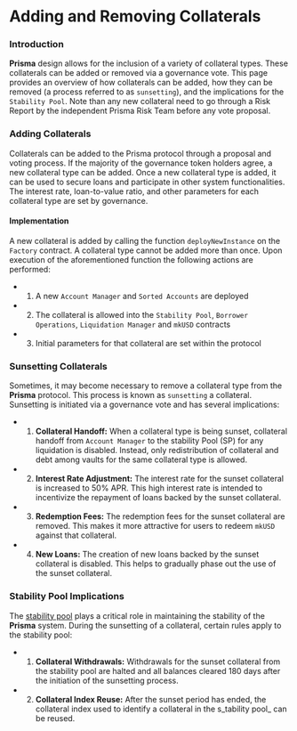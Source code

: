 # Adding and Removing Collaterals

### Introduction

**Prisma** design allows for the inclusion of a variety of collateral types. These collaterals can be added or removed via a governance vote. This page provides an overview of how collaterals can be added, how they can be removed (a process referred to as `sunsetting`), and the implications for the `Stability Pool`. Note than any new collateral need to go through a Risk Report by the independent Prisma Risk Team before any vote proposal.

### Adding Collaterals

Collaterals can be added to the Prisma protocol through a proposal and voting process. If the majority of the governance token holders agree, a new collateral type can be added. Once a new collateral type is added, it can be used to secure loans and participate in other system functionalities. The interest rate, loan-to-value ratio, and other parameters for each collateral type are set by governance.

#### Implementation

A new collateral is added by calling the function `deployNewInstance` on the `Factory` contract. A collateral type cannot be added more than once. Upon execution of the aforementioned function the following actions are performed:

*   1. A new `Account Manager` and `Sorted Accounts` are deployed
*   2. The collateral is allowed into the `Stability Pool`, `Borrower Operations`, `Liquidation Manager` and `mkUSD` contracts
*   3. Initial parameters for that collateral are set within the protocol
    

### Sunsetting Collaterals

Sometimes, it may become necessary to remove a collateral type from the **Prisma** protocol. This process is known as `sunsetting` a collateral. Sunsetting is initiated via a governance vote and has several implications:

*   1. **Collateral Handoff:** When a collateral type is being sunset, collateral handoff from `Account Manager` to the stability Pool (SP) for any liquidation is disabled. Instead, only redistribution of collateral and debt among vaults for the same collateral type is allowed.
    

*   2. **Interest Rate Adjustment:** The interest rate for the sunset collateral is increased to 50% APR. This high interest rate is intended to incentivize the repayment of loans backed by the sunset collateral.
    

*   3. **Redemption Fees:** The redemption fees for the sunset collateral are removed. This makes it more attractive for users to redeem `mkUSD` against that collateral.
    

*   4. **New Loans:** The creation of new loans backed by the sunset collateral is disabled. This helps to gradually phase out the use of the sunset collateral.
    

### Stability Pool Implications

The [stability pool](/protocol-concepts/liquidations-and-the-stability-pool) plays a critical role in maintaining the stability of the **Prisma** system. During the sunsetting of a collateral, certain rules apply to the stability pool:

*   1. **Collateral Withdrawals:** Withdrawals for the sunset collateral from the stability pool are halted and all balances cleared 180 days after the initiation of the sunsetting process.
    
*   2. **Collateral Index Reuse:** After the sunset period has ended, the collateral index used to identify a collateral in the s_tability pool_ can be reused.
